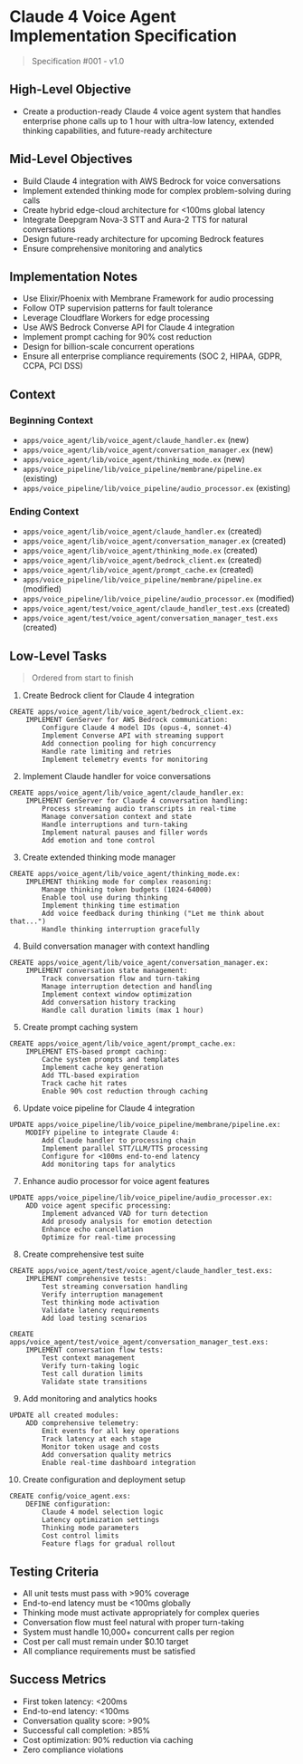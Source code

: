 # Claude 4 Voice Agent Implementation Specification
> Specification #001 - v1.0

## High-Level Objective

- Create a production-ready Claude 4 voice agent system that handles enterprise phone calls up to 1 hour with ultra-low latency, extended thinking capabilities, and future-ready architecture

## Mid-Level Objectives

- Build Claude 4 integration with AWS Bedrock for voice conversations
- Implement extended thinking mode for complex problem-solving during calls
- Create hybrid edge-cloud architecture for <100ms global latency
- Integrate Deepgram Nova-3 STT and Aura-2 TTS for natural conversations
- Design future-ready architecture for upcoming Bedrock features
- Ensure comprehensive monitoring and analytics

## Implementation Notes

- Use Elixir/Phoenix with Membrane Framework for audio processing
- Follow OTP supervision patterns for fault tolerance
- Leverage Cloudflare Workers for edge processing
- Use AWS Bedrock Converse API for Claude 4 integration
- Implement prompt caching for 90% cost reduction
- Design for billion-scale concurrent operations
- Ensure all enterprise compliance requirements (SOC 2, HIPAA, GDPR, CCPA, PCI DSS)

## Context

### Beginning Context
- `apps/voice_agent/lib/voice_agent/claude_handler.ex` (new)
- `apps/voice_agent/lib/voice_agent/conversation_manager.ex` (new)
- `apps/voice_agent/lib/voice_agent/thinking_mode.ex` (new)
- `apps/voice_pipeline/lib/voice_pipeline/membrane/pipeline.ex` (existing)
- `apps/voice_pipeline/lib/voice_pipeline/audio_processor.ex` (existing)

### Ending Context
- `apps/voice_agent/lib/voice_agent/claude_handler.ex` (created)
- `apps/voice_agent/lib/voice_agent/conversation_manager.ex` (created)
- `apps/voice_agent/lib/voice_agent/thinking_mode.ex` (created)
- `apps/voice_agent/lib/voice_agent/bedrock_client.ex` (created)
- `apps/voice_agent/lib/voice_agent/prompt_cache.ex` (created)
- `apps/voice_pipeline/lib/voice_pipeline/membrane/pipeline.ex` (modified)
- `apps/voice_pipeline/lib/voice_pipeline/audio_processor.ex` (modified)
- `apps/voice_agent/test/voice_agent/claude_handler_test.exs` (created)
- `apps/voice_agent/test/voice_agent/conversation_manager_test.exs` (created)

## Low-Level Tasks
> Ordered from start to finish

1. Create Bedrock client for Claude 4 integration
```claude
CREATE apps/voice_agent/lib/voice_agent/bedrock_client.ex:
    IMPLEMENT GenServer for AWS Bedrock communication:
        Configure Claude 4 model IDs (opus-4, sonnet-4)
        Implement Converse API with streaming support
        Add connection pooling for high concurrency
        Handle rate limiting and retries
        Implement telemetry events for monitoring
```

2. Implement Claude handler for voice conversations
```claude
CREATE apps/voice_agent/lib/voice_agent/claude_handler.ex:
    IMPLEMENT GenServer for Claude 4 conversation handling:
        Process streaming audio transcripts in real-time
        Manage conversation context and state
        Handle interruptions and turn-taking
        Implement natural pauses and filler words
        Add emotion and tone control
```

3. Create extended thinking mode manager
```claude
CREATE apps/voice_agent/lib/voice_agent/thinking_mode.ex:
    IMPLEMENT thinking mode for complex reasoning:
        Manage thinking token budgets (1024-64000)
        Enable tool use during thinking
        Implement thinking time estimation
        Add voice feedback during thinking ("Let me think about that...")
        Handle thinking interruption gracefully
```

4. Build conversation manager with context handling
```claude
CREATE apps/voice_agent/lib/voice_agent/conversation_manager.ex:
    IMPLEMENT conversation state management:
        Track conversation flow and turn-taking
        Manage interruption detection and handling
        Implement context window optimization
        Add conversation history tracking
        Handle call duration limits (max 1 hour)
```

5. Create prompt caching system
```claude
CREATE apps/voice_agent/lib/voice_agent/prompt_cache.ex:
    IMPLEMENT ETS-based prompt caching:
        Cache system prompts and templates
        Implement cache key generation
        Add TTL-based expiration
        Track cache hit rates
        Enable 90% cost reduction through caching
```

6. Update voice pipeline for Claude 4 integration
```claude
UPDATE apps/voice_pipeline/lib/voice_pipeline/membrane/pipeline.ex:
    MODIFY pipeline to integrate Claude 4:
        Add Claude handler to processing chain
        Implement parallel STT/LLM/TTS processing
        Configure for <100ms end-to-end latency
        Add monitoring taps for analytics
```

7. Enhance audio processor for voice agent features
```claude
UPDATE apps/voice_pipeline/lib/voice_pipeline/audio_processor.ex:
    ADD voice agent specific processing:
        Implement advanced VAD for turn detection
        Add prosody analysis for emotion detection
        Enhance echo cancellation
        Optimize for real-time processing
```

8. Create comprehensive test suite
```claude
CREATE apps/voice_agent/test/voice_agent/claude_handler_test.exs:
    IMPLEMENT comprehensive tests:
        Test streaming conversation handling
        Verify interruption management
        Test thinking mode activation
        Validate latency requirements
        Add load testing scenarios

CREATE apps/voice_agent/test/voice_agent/conversation_manager_test.exs:
    IMPLEMENT conversation flow tests:
        Test context management
        Verify turn-taking logic
        Test call duration limits
        Validate state transitions
```

9. Add monitoring and analytics hooks
```claude
UPDATE all created modules:
    ADD comprehensive telemetry:
        Emit events for all key operations
        Track latency at each stage
        Monitor token usage and costs
        Add conversation quality metrics
        Enable real-time dashboard integration
```

10. Create configuration and deployment setup
```claude
CREATE config/voice_agent.exs:
    DEFINE configuration:
        Claude 4 model selection logic
        Latency optimization settings
        Thinking mode parameters
        Cost control limits
        Feature flags for gradual rollout
```

## Testing Criteria

- All unit tests must pass with >90% coverage
- End-to-end latency must be <100ms globally
- Thinking mode must activate appropriately for complex queries
- Conversation flow must feel natural with proper turn-taking
- System must handle 10,000+ concurrent calls per region
- Cost per call must remain under $0.10 target
- All compliance requirements must be satisfied

## Success Metrics

- First token latency: <200ms
- End-to-end latency: <100ms
- Conversation quality score: >90%
- Successful call completion: >85%
- Cost optimization: 90% reduction via caching
- Zero compliance violations